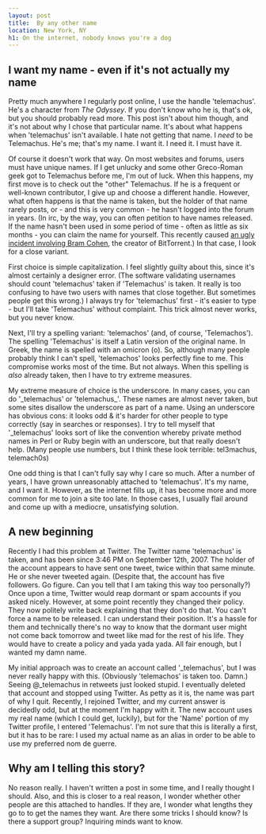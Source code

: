 ```yaml
---
layout: post
title:  By any other name
location: New York, NY
h1: On the internet, nobody knows you're a dog
---
```


## I want my name - even if it's not actually my name

Pretty much anywhere I regularly post online, I use the handle 'telemachus'. He's a character from _The Odyssey_. If you don't know who he is, that's ok, but you should probably read more. This post isn't about him though, and it's not about why I chose that particular name. It's about what happens when 'telemachus' isn't available. I hate not getting that name. I _need_ to be Telemachus. He's me; that's my name. I want it. I need it. I must have it.

Of course it doesn't work that way. On most websites and forums, users must have unique names. If I get unlucky and some other Greco-Roman geek got to Telemachus before me, I'm out of luck. When this happens, my first move is to check out the "other" Telemachus. If he is a frequent or well-known contributor, I give up and choose a different handle. However, what often happens is that the name is taken, but the holder of that name rarely posts, or - and this is very common - he hasn't logged into the forum in years. (In irc, by the way, you can often petition to have names released. If the name hasn't been used in some period of time - often as little as six months - you can claim the name for yourself. This recently caused [an ugly incident involving Bram Cohen](http://bramcohen.livejournal.com/72298.html), the creator of BitTorrent.) In that case, I look for a close variant.

First choice is simple capitalization. I feel slightly guilty about this, since it's almost certainly a designer error. (The software validating usernames should count 'telemachus' taken if 'Telemachus' is taken. It really is too confusing to have two users with names that close together. But sometimes people get this wrong.) I always try for 'telemachus' first - it's easier to type - but I'll take 'Telemachus' without complaint. This trick almost never works, but you never know.

Next, I'll try a spelling variant: 'telemachos' (and, of course, 'Telemachos'). The spelling 'Telemachus' is itself a Latin version of the original name. In Greek, the name is spelled with an omicron (&omicron;). So, although many people probably think I can't spell, 'telemachos' looks perfectly fine to me. This compromise works most of the time. But not always. When this spelling is _also_ already taken, then I have to try extreme measures.

My extreme measure of choice is the underscore. In many cases, you can do '\_telemachus' or 'telemachus\_'. These names are almost never taken, but some sites disallow the underscore as part of a name. Using an underscore has obvious cons: it looks odd & it's harder for other people to type correctly (say in searches or responses). I try to tell myself that '\_telemachus' looks sort of like the convention whereby private method names in Perl or Ruby begin with an underscore, but that really doesn't help. (Many people use numbers, but I think these look terrible: tel3machus, telemach0s)

One odd thing is that I can't fully say why I care so much. After a number of years, I have grown unreasonably attached to 'telemachus'. It's my name, and I want it. However, as the internet fills up, it has become more and more common for me to join a site too late. In those cases, I usually flail around and come up with a mediocre, unsatisfying solution.

## A new beginning

Recently I had this problem at Twitter. The Twitter name 'telemachus' is taken, and has been since 3:46 PM on September 12th, 2007. The holder of the account appears to have sent one tweet, twice within that same minute. He or she never tweeted again. (Despite that, the account has five followers. Go figure. Can you tell that I am taking this way too personally?) Once upon a time, Twitter would reap dormant or spam accounts if you asked nicely. However, at some point recently they changed their policy. They now politely write back explaining that they don't do that. You can't force a name to be released. I can understand their position. It's a hassle for them and technically there's no way to know that the dormant user might not come back tomorrow and tweet like mad for the rest of his life. They would have to create a policy and yada yada yada. All fair enough, but I wanted my damn name.

My initial approach was to create an account called '\_telemachus', but I was never really happy with this. (Obviously 'telemachos' is taken too. Damn.) Seeing @\_telemachus in retweets just looked stupid. I eventually deleted that account and stopped using Twitter. As petty as it is, the name was part of why I quit. Recently, I rejoined Twitter, and my current answer is decidedly odd, but at the moment I'm happy with it. The new account uses my real name (which I could get, luckily), but for the 'Name' portion of my Twitter profile, I entered 'Telemachus'. I'm not sure that this is literally a first, but it has to be rare: I used my actual name as an alias in order to be able to use my preferred nom de guerre.

## Why am I telling this story?

No reason really. I haven't written a post in some time, and I really thought I should. Also, and this is closer to a real reason, I wonder whether other people are this attached to handles. If they are, I wonder what lengths they go to to get the names they want. Are there some tricks I should know? Is there a support group? Inquiring minds want to know.

